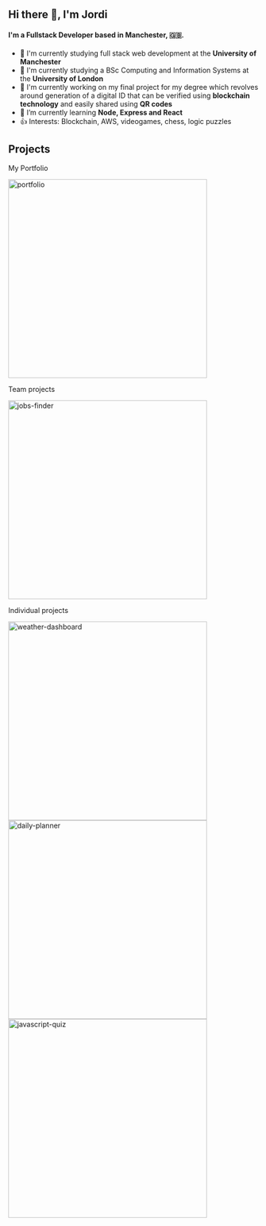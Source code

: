 <!--
**AidKool/aidkool** is a ✨ _special_ ✨ repository because its `README.md` (this file) appears on your GitHub profile.

Here are some ideas to get you started:

- 🔭 I’m currently working on ...
- 🌱 I’m currently learning ...
- 👯 I’m looking to collaborate on ...
- 🤔 I’m looking for help with ...
- 💬 Ask me about ...
- 📫 How to reach me: ...
- 😄 Pronouns: ...
- ⚡ Fun fact: ...
-->

## Hi there 👋, I'm Jordi

#### I'm a Fullstack Developer based in Manchester, 🇬🇧.

- 🏢 I'm currently studying full stack web development at the **University of Manchester**
- 🏢 I'm currently studying a BSc Computing and Information Systems at the **University of London**
- 🔭 I'm currently working on my final project for my degree which revolves around generation of a digital ID that can
  be verified using **blockchain technology** and easily shared using **QR codes**
- 🌱 I’m currently learning **Node, Express and React**
- 👍 Interests: Blockchain, AWS, videogames, chess, logic puzzles

## Projects

My Portfolio

<p>
  <a href="https://github.com/AidKool/portfolio">
    <img width="400" src="https://github-readme-stats.vercel.app/api/pin/?username=aidkool&repo=portfolio&theme=dark" alt="portfolio" />
  </a>
</p>

Team projects

<p>
  <a href="https://github.com/AidKool/jobs-finder">
    <img width="400" src="https://github-readme-stats.vercel.app/api/pin/?username=aidkool&repo=jobs-finder&theme=dark" alt="jobs-finder" />
  </a>
</p>

Individual projects

<p>
  <a href="https://github.com/AidKool/weather-dashboard">
    <img width="400" src="https://github-readme-stats.vercel.app/api/pin/?username=aidkool&repo=weather-dashboard&theme=dark" alt="weather-dashboard" />
  </a>

  <a href="https://github.com/AidKool/daily-planner">
    <img width="400" src="https://github-readme-stats.vercel.app/api/pin/?username=aidkool&repo=daily-planner&theme=dark" alt="daily-planner" />
  </a>

  <a href="https://github.com/AidKool/javascript-quiz">
    <img width="400" src="https://github-readme-stats.vercel.app/api/pin/?username=aidkool&repo=javascript-quiz&theme=dark" alt="javascript-quiz" />
  </a>
</p>
